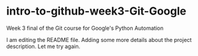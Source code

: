 # intro-to-github-week3-Git-Google
Week 3 final of the Git course for Google's Python Automation

I am editing the README file. Adding some more details about the project description. 
Let me try again.
